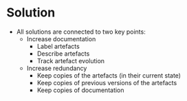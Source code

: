 Solution
========

- All solutions are connected to two key points:
    - Increase documentation
        - Label artefacts
        - Describe artefacts
        - Track artefact evolution
    - Increase redundancy
        - Keep copies of the artefacts (in their current state)
        - Keep copies of previous versions of the artefacts
        - Keep copies of documentation
